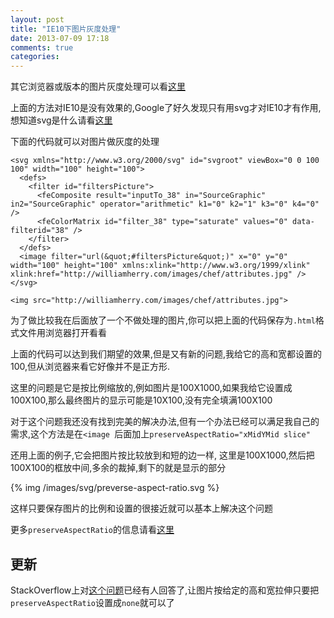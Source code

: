 ```yaml
---
layout: post
title: "IE10下图片灰度处理"
date: 2013-07-09 17:18
comments: true
categories: 
---
```


其它浏览器或版本的图片灰度处理可以看[这里](http://www.karlhorky.com/2012/06/cross-browser-image-grayscale-with-css.html)

上面的方法对IE10是没有效果的,Google了好久发现只有用svg才对IE10才有作用,想知道svg是什么请看[这里](http://www.w3school.com.cn/svg/svg_intro.asp)

下面的代码就可以对图片做灰度的处理

``` vim ~/tmp/index.html
<svg xmlns="http://www.w3.org/2000/svg" id="svgroot" viewBox="0 0 100 100" width="100" height="100">
  <defs>
    <filter id="filtersPicture">
      <feComposite result="inputTo_38" in="SourceGraphic" in2="SourceGraphic" operator="arithmetic" k1="0" k2="1" k3="0" k4="0" />
      <feColorMatrix id="filter_38" type="saturate" values="0" data-filterid="38" />
    </filter>
  </defs>
  <image filter="url(&quot;#filtersPicture&quot;)" x="0" y="0" width="100" height="100" xmlns:xlink="http://www.w3.org/1999/xlink" xlink:href="http://williamherry.com/images/chef/attributes.jpg" />
</svg>

<img src="http://williamherry.com/images/chef/attributes.jpg">
```

为了做比较我在后面放了一个不做处理的图片,你可以把上面的代码保存为`.html`格式文件用浏览器打开看看

上面的代码可以达到我们期望的效果,但是又有新的问题,我给它的高和宽都设置的100,但从浏览器来看它好像并不是正方形.

这里的问题是它是按比例缩放的,例如图片是100X1000,如果我给它设置成100X100,那么最终图片的显示可能是10X100,没有完全填满100X100

对于这个问题我还没有找到完美的解决办法,但有一个办法已经可以满足我自己的需求,这个方法是在`<image `后面加上`preserveAspectRatio="xMidYMid slice"`

还用上面的例子,它会把图片按比较放到和短的边一样, 这里是100X1000,然后把100X100的框放中间,多余的裁掉,剩下的就是显示的部分

{% img /images/svg/preverse-aspect-ratio.svg %}

这样只要保存图片的比例和设置的很接近就可以基本上解决这个问题

更多`preserveAspectRatio`的信息请看[这里](http://www.w3.org/TR/SVG/coords.html)

## 更新

StackOverflow上对[这个问题](http://stackoverflow.com/questions/17540298/image-inside-svg-width-and-height-not-working-as-expected/17545343)已经有人回答了,让图片按给定的高和宽拉伸只要把`preserveAspectRatio`设置成`none`就可以了
